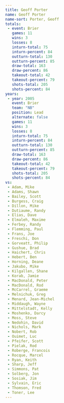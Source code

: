 ```yaml
---
title: Geoff Porter
name: Geoff Porter
name-sort: Porter, Geoff
totals:
 - event: Brier
   games: 11
   wins: 3
   losses: 8
   inturn-total: 75
   inturn-percent: 84
   outturn-total: 130
   outturn-percent: 85
   draw-total: 163
   draw-percent: 86
   takeout-total: 42
   takeout-percent: 79
   shots-total: 205
   shots-percent: 84
years:
 - year: 2005
   event: Brier
   team: "NB"
   position: Lead
   alternate: false
   games: 11
   wins: 3
   losses: 8
   inturn-total: 75
   inturn-percent: 84
   outturn-total: 130
   outturn-percent: 85
   draw-total: 163
   draw-percent: 86
   takeout-total: 42
   takeout-percent: 79
   shots-total: 205
   shots-percent: 84
vs:
 - Adam, Mike
 - Adams, Shawn
 - Bailey, Scott
 - Burgess, Craig
 - Dillon, Mike
 - Dutiaume, Randy
 - Elias, Dave
 - Elmaleh, Maxime
 - Ferbey, Randy
 - Flemming, Paul
 - Frans, Joe
 - Freschi, Don
 - Gorveatt, Philip
 - Gushue, Brad
 - Haichert, Chris
 - Hebert, Ben
 - Horning, Deane
 - Jakubo, Mike
 - Kilgallen, Shane
 - Korab, Jamie
 - MacDonald, Peter
 - MacDonald, Rod
 - McCarrel, Graeme
 - Melnichuk, Greg
 - Menard, Jean-Michel
 - Middaugh, Wayne
 - Mittelstadt, Kelly
 - Moshenko, Darcy
 - Moss, Steve
 - Nedohin, David
 - Nichols, Mark
 - Nobert, Rob
 - Ouimet, Luc
 - Pfeifer, Scott
 - Pielak, Rod
 - Roberge, Francois
 - Rocque, Marcel
 - Ryan, Keith
 - Sharp, Jeff
 - Simmons, Pat
 - Solberg, Jon
 - Sosiak, Jim
 - Sylvain, Eric
 - Thomson, Fred
 - Toner, Lee
---
```

